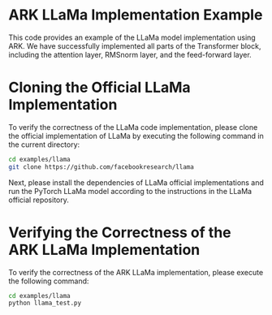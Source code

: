 # ARK LLaMa Implementation Example

This code provides an example of the LLaMa model implementation using ARK. We have successfully implemented all parts of the Transformer block, including the attention layer, RMSnorm layer, and the feed-forward layer.

# Cloning the Official LLaMa Implementation
To verify the correctness of the LLaMa code implementation, please clone the official implementation of LLaMa by executing the following command in the current directory:

```bash
cd examples/llama
git clone https://github.com/facebookresearch/llama
```

Next, please install the dependencies of LLaMa official implementations and run the PyTorch LLaMa model according to the instructions in the LLaMa official repository. 

# Verifying the Correctness of the ARK LLaMa Implementation

To verify the correctness of the ARK LLaMa implementation, please execute the following command:

```bash
cd examples/llama
python llama_test.py
```
